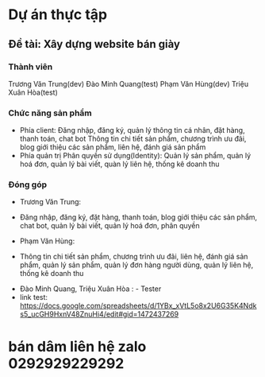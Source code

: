 # Dự án thực tập
## Đề tài: Xây dựng website bán giày
### Thành viên
Trương Văn Trung(dev)
Đào Minh Quang(test)
Phạm Văn Hùng(dev)
Triệu Xuân Hòa(test)

### Chức năng sản phẩm
- Phía client:
Đăng nhập, đăng ký, quản lý thông tin cá nhân, đặt hàng, thanh toán, chat bot
Thông tin chi tiết sản phẩm, chương trình ưu đãi, blog giới thiệu các sản phẩm, liên hệ, đánh giá sản phẩm
- Phía quản trị
Phân quyền sử dụng(Identity):
Quản lý sản phẩm, quản lý hoá đơn, quản lý bài viết, quàn lý liên hệ, thống kê doanh thu
### Đóng góp
+ Trương Văn Trung:
- Đăng nhập, đăng ký, đặt hàng, thanh toán, blog giới thiệu các sản phẩm, chat bot, quản lý bài viết, quản lý hoá đơn, phân quyền
+ Phạm Văn Hùng:
- Thông tin chi tiết sản phẩm, chương trình ưu đãi, liên hệ, đánh giá sản phẩm, quản lý sản phẩm, quản lý đơn hàng người dùng, quản lý liên hệ, thống kê doanh thu
+ Đào Minh Quang, Triệu Xuân Hòa : - Tester
+ link test: https://docs.google.com/spreadsheets/d/1YBx_xVtL5o8x2U6G35K4Ndks5_ucGH9HxnV48ZnuHi4/edit#gid=1472437269
# bán dâm liên hệ zalo 0292929229292
